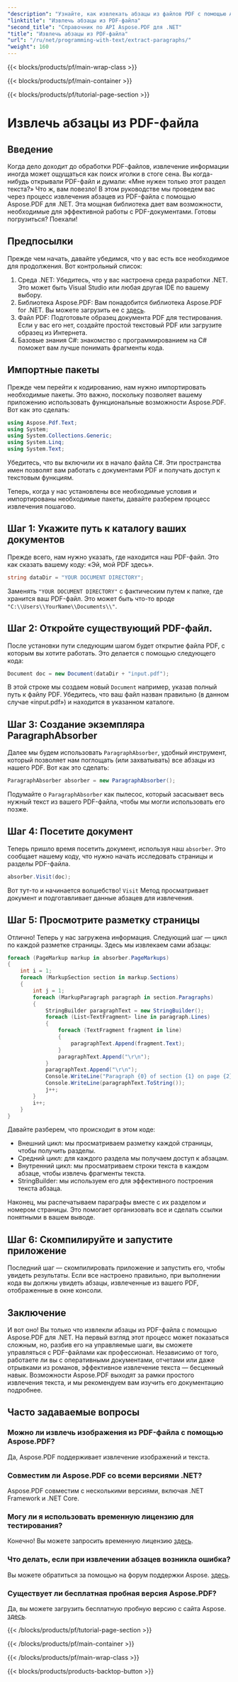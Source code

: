 ```yaml
---
"description": "Узнайте, как извлекать абзацы из файлов PDF с помощью Aspose.PDF для .NET в этом простом руководстве. Идеально подходит для разработчиков всех уровней."
"linktitle": "Извлечь абзацы из PDF-файла"
"second_title": "Справочник по API Aspose.PDF для .NET"
"title": "Извлечь абзацы из PDF-файла"
"url": "/ru/net/programming-with-text/extract-paragraphs/"
"weight": 160
---
```


{{< blocks/products/pf/main-wrap-class >}}

{{< blocks/products/pf/main-container >}}

{{< blocks/products/pf/tutorial-page-section >}}

# Извлечь абзацы из PDF-файла

## Введение

Когда дело доходит до обработки PDF-файлов, извлечение информации иногда может ощущаться как поиск иголки в стоге сена. Вы когда-нибудь открывали PDF-файл и думали: «Мне нужен только этот раздел текста?» Что ж, вам повезло! В этом руководстве мы проведем вас через процесс извлечения абзацев из PDF-файла с помощью Aspose.PDF для .NET. Эта мощная библиотека дает вам возможности, необходимые для эффективной работы с PDF-документами. Готовы погрузиться? Поехали!

## Предпосылки

Прежде чем начать, давайте убедимся, что у вас есть все необходимое для продолжения. Вот контрольный список:

1. Среда .NET: Убедитесь, что у вас настроена среда разработки .NET. Это может быть Visual Studio или любая другая IDE по вашему выбору. 
2. Библиотека Aspose.PDF: Вам понадобится библиотека Aspose.PDF for .NET. Вы можете загрузить ее с [здесь](https://releases.aspose.com/pdf/net/).
3. Файл PDF: Подготовьте образец документа PDF для тестирования. Если у вас его нет, создайте простой текстовый PDF или загрузите образец из Интернета.
4. Базовые знания C#: знакомство с программированием на C# поможет вам лучше понимать фрагменты кода.

## Импортные пакеты

Прежде чем перейти к кодированию, нам нужно импортировать необходимые пакеты. Это важно, поскольку позволяет вашему приложению использовать функциональные возможности Aspose.PDF. Вот как это сделать:

```csharp
using Aspose.Pdf.Text;
using System;
using System.Collections.Generic;
using System.Linq;
using System.Text;
```

Убедитесь, что вы включили их в начало файла C#. Эти пространства имен позволят вам работать с документами PDF и получать доступ к текстовым функциям.

Теперь, когда у нас установлены все необходимые условия и импортированы необходимые пакеты, давайте разберем процесс извлечения пошагово.

## Шаг 1: Укажите путь к каталогу ваших документов

Прежде всего, нам нужно указать, где находится наш PDF-файл. Это как сказать вашему коду: «Эй, мой PDF здесь».

```csharp
string dataDir = "YOUR DOCUMENT DIRECTORY";
```

Заменять `"YOUR DOCUMENT DIRECTORY"` с фактическим путем к папке, где хранится ваш PDF-файл. Это может быть что-то вроде `"C:\\Users\\YourName\\Documents\\"`.

## Шаг 2: Откройте существующий PDF-файл.

После установки пути следующим шагом будет открытие файла PDF, с которым вы хотите работать. Это делается с помощью следующего кода:

```csharp
Document doc = new Document(dataDir + "input.pdf");
```

В этой строке мы создаем новый `Document` например, указав полный путь к файлу PDF. Убедитесь, что ваш файл назван правильно (в данном случае «input.pdf») и находится в указанном каталоге.

## Шаг 3: Создание экземпляра ParagraphAbsorber

Далее мы будем использовать `ParagraphAbsorber`, удобный инструмент, который позволяет нам поглощать (или захватывать) все абзацы из нашего PDF. Вот как это сделать:

```csharp
ParagraphAbsorber absorber = new ParagraphAbsorber();
```

Подумайте о `ParagraphAbsorber` как пылесос, который засасывает весь нужный текст из вашего PDF-файла, чтобы мы могли использовать его позже.

## Шаг 4: Посетите документ

Теперь пришло время посетить документ, используя наш `absorber`. Это сообщает нашему коду, что нужно начать исследовать страницы и разделы PDF-файла.

```csharp
absorber.Visit(doc);
```

Вот тут-то и начинается волшебство! `Visit` Метод просматривает документ и подготавливает данные абзацев для извлечения.

## Шаг 5: Просмотрите разметку страницы

Отлично! Теперь у нас загружена информация. Следующий шаг — цикл по каждой разметке страницы. Здесь мы извлекаем сами абзацы:

```csharp
foreach (PageMarkup markup in absorber.PageMarkups)
{
    int i = 1;
    foreach (MarkupSection section in markup.Sections)
    {
        int j = 1;
        foreach (MarkupParagraph paragraph in section.Paragraphs)
        {
            StringBuilder paragraphText = new StringBuilder();
            foreach (List<TextFragment> line in paragraph.Lines)
            {
                foreach (TextFragment fragment in line)
                {
                    paragraphText.Append(fragment.Text);
                }
                paragraphText.Append("\r\n");
            }
            paragraphText.Append("\r\n");
            Console.WriteLine("Paragraph {0} of section {1} on page {2}:", j, i, markup.Number);
            Console.WriteLine(paragraphText.ToString());
            j++;
        }
        i++;
    }
}
```

Давайте разберем, что происходит в этом коде:

- Внешний цикл: мы просматриваем разметку каждой страницы, чтобы получить разделы.
- Средний цикл: для каждого раздела мы получаем доступ к абзацам.
- Внутренний цикл: мы просматриваем строки текста в каждом абзаце, чтобы извлечь фрагменты текста.
- StringBuilder: мы используем его для эффективного построения текста абзаца.

Наконец, мы распечатываем параграфы вместе с их разделом и номером страницы. Это помогает организовать все и сделать ссылки понятными в вашем выводе.

## Шаг 6: Скомпилируйте и запустите приложение

Последний шаг — скомпилировать приложение и запустить его, чтобы увидеть результаты. Если все настроено правильно, при выполнении кода вы должны увидеть абзацы, извлеченные из вашего PDF, отображенные в окне консоли.

## Заключение

И вот оно! Вы только что извлекли абзацы из PDF-файла с помощью Aspose.PDF для .NET. На первый взгляд этот процесс может показаться сложным, но, разбив его на управляемые шаги, вы сможете управляться с PDF-файлами как профессионал. Независимо от того, работаете ли вы с оперативными документами, отчетами или даже отрывками из романов, эффективное извлечение текста — бесценный навык. Возможности Aspose.PDF выходят за рамки простого извлечения текста, и мы рекомендуем вам изучить его документацию подробнее.

## Часто задаваемые вопросы

### Можно ли извлечь изображения из PDF-файла с помощью Aspose.PDF?
Да, Aspose.PDF поддерживает извлечение изображений и текста.

### Совместим ли Aspose.PDF со всеми версиями .NET?
Aspose.PDF совместим с несколькими версиями, включая .NET Framework и .NET Core.

### Могу ли я использовать временную лицензию для тестирования?
Конечно! Вы можете запросить временную лицензию [здесь](https://purchase.aspose.com/temporary-license/).

### Что делать, если при извлечении абзацев возникла ошибка?
Вы можете обратиться за помощью на форум поддержки Aspose. [здесь](https://forum.aspose.com/c/pdf/10).

### Существует ли бесплатная пробная версия Aspose.PDF?
Да, вы можете загрузить бесплатную пробную версию с сайта Aspose. [здесь](https://releases.aspose.com/).

{{< /blocks/products/pf/tutorial-page-section >}}

{{< /blocks/products/pf/main-container >}}

{{< /blocks/products/pf/main-wrap-class >}}

{{< blocks/products/products-backtop-button >}}